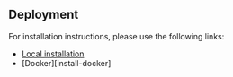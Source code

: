 ## Deployment 

For installation instructions, please use the following links:

* [Local installation][install-local]
* [Docker][install-docker]
 


[install-local]: https://github.com/nSoftteco/demo_nodejs_auth/wiki/Local-instalation
